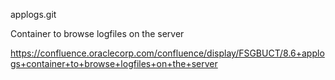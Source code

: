 applogs.git

Container to browse logfiles on the server


https://confluence.oraclecorp.com/confluence/display/FSGBUCT/8.6+applogs+container+to+browse+logfiles+on+the+server

